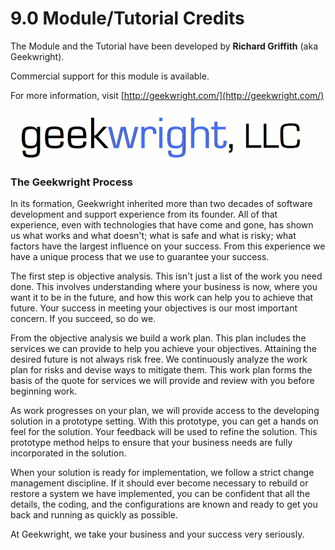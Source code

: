 # 9.0 Module/Tutorial Credits

The Module and the Tutorial have been developed by **Richard Griffith** \(aka Geekwright\).

Commercial support for this module is available.

For more information, visit [http://geekwright.com/](http://geekwright.com/)


![](../assets/gw-logo-490x80.gif)


### The Geekwright Process

In its formation, Geekwright inherited more than two decades of software development and support experience from its founder. All of that experience, even with technologies that have come and gone, has shown us what works and what doesn't; what is safe and what is risky; what factors have the largest influence on your success. From this experience we have a unique process that we use to guarantee your success.

The first step is objective analysis. This isn't just a list of the work you need done. This involves understanding where your business is now, where you want it to be in the future, and how this work can help you to achieve that future. Your success in meeting your objectives is our most important concern. If you succeed, so do we.

From the objective analysis we build a work plan. This plan includes the services we can provide to help you achieve your objectives. Attaining the desired future is not always risk free. We continuously analyze the work plan for risks and devise ways to mitigate them. This work plan forms the basis of the quote for services we will provide and review with you before beginning work.

As work progresses on your plan, we will provide access to the developing solution in a prototype setting. With this prototype, you can get a hands on feel for the solution. Your feedback will be used to refine the solution. This prototype method helps to ensure that your business needs are fully incorporated in the solution.

When your solution is ready for implementation, we follow a strict change management discipline. If it should ever become necessary to rebuild or restore a system we have implemented, you can be confident that all the details, the coding, and the configurations are known and ready to get you back and running as quickly as possible.

At Geekwright, we take your business and your success very seriously.



